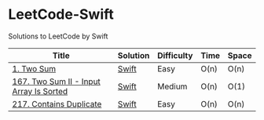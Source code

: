 # LeetCode-Swift
Solutions to LeetCode by Swift

Title               | Solution           | Difficulty     | Time     |Space     |
--------------------|------------------|-----------------------|-----------------------|-----------------------|
[1. Two Sum](https://leetcode.com/problems/two-sum/description/) | [Swift](./LeetCode-Swift/LeetCode-Swift/1_TwoSum.swift)   | Easy   |O(n) | O(n)|
[167. Two Sum II - Input Array Is Sorted](https://leetcode.com/problems/two-sum-ii-input-array-is-sorted/description/) | [Swift](./LeetCode-Swift/LeetCode-Swift/167_TwoSumII_InputArrayIsSorted.swift)   | Medium   |O(n) | O(1)|
[217. Contains Duplicate](https://leetcode.com/problems/contains-duplicate/description/) | [Swift](./LeetCode-Swift/LeetCode-Swift/217_ContainsDuplicate.swift)   | Easy   |O(n) | O(n)|